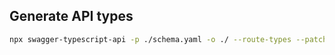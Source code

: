 

## Generate API types
```bash
npx swagger-typescript-api -p ./schema.yaml -o ./ --route-types --patch
```